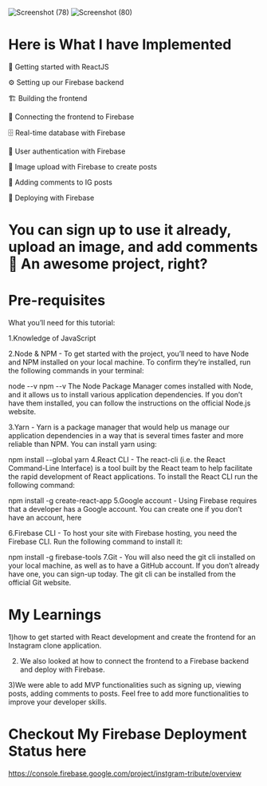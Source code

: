 
![Screenshot (78)](https://user-images.githubusercontent.com/93249038/214581244-ed81cfe8-5bef-4ca9-a480-6f0550bd307c.png)
![Screenshot (80)](https://user-images.githubusercontent.com/93249038/214581281-ef924575-7771-48a1-ba82-9313cdca531c.png)


# Here is What I have Implemented 


👋 Getting started with ReactJS

⚙️ Setting up our Firebase backend

🏗️ Building the frontend

🔌 Connecting the frontend to Firebase

🗄️ Real-time database with Firebase

🔐 User authentication with Firebase

📸 Image upload with Firebase to create posts

💬 Adding comments to IG posts

🚀 Deploying with Firebase

# You can sign up to use it already, upload an image, and add comments 🤩 An awesome project, right?

# Pre-requisites
What you’ll need for this tutorial:

1.Knowledge of JavaScript

2.Node & NPM - To get started with the project, you’ll need to have Node and NPM installed on your local machine. To confirm they’re installed, run the following commands in your terminal:

node --v
npm --v
The Node Package Manager comes installed with Node, and it allows us to install various application dependencies. If you don’t have them installed, you can follow the instructions on the official Node.js website.

3.Yarn - Yarn is a package manager that would help us manage our application dependencies in a way that is several times faster and more reliable than NPM. You can install yarn using:

npm install --global yarn
4.React CLI - The react-cli (i.e. the React Command-Line Interface) is a tool built by the React team to help facilitate the rapid development of React applications. To install the React CLI run the following command:

npm install -g create-react-app
5.Google account - Using Firebase requires that a developer has a Google account. You can create one if you don’t have an account, here

6.Firebase CLI - To host your site with Firebase hosting, you need the Firebase CLI. Run the following command to install it:

npm install -g firebase-tools 
7.Git - You will also need the git cli installed on your local machine, as well as to have a GitHub account. If you don’t already have one, you can sign-up today. The git cli can be installed from the official Git website.

# My Learnings 
1)how to get started with React development and create the frontend for an Instagram clone application. 

2) We also looked at how to connect the frontend to a Firebase backend and deploy with Firebase. 

3)We were able to add MVP functionalities such as signing up, viewing posts, adding comments to posts. Feel free to add more functionalities to improve your developer skills.

# Checkout My Firebase Deployment Status here
https://console.firebase.google.com/project/instgram-tribute/overview
